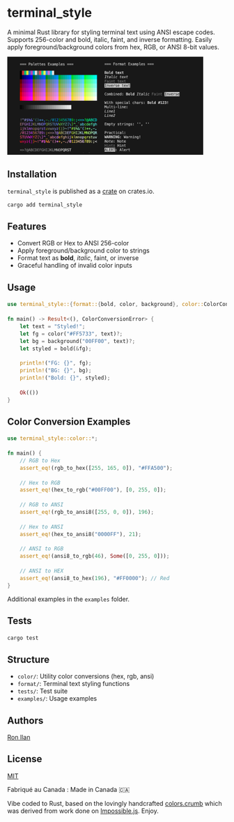 # terminal_style

A minimal Rust library for styling terminal text using ANSI escape codes. Supports 256-color and bold, italic, faint, and inverse formatting. Easily apply foreground/background colors from hex, RGB, or ANSI 8-bit values.

<img src="./media/social.png" width="450"> 

## Installation

`terminal_style` is published as a [crate](https://crates.io/crates/terminal_style) on crates.io.

```bash
cargo add terminal_style
```

## Features

- Convert RGB or Hex to ANSI 256-color
- Apply foreground/background color to strings
- Format text as **bold**, *italic*, faint, or inverse
- Graceful handling of invalid color inputs

## Usage

```rust
use terminal_style::{format::{bold, color, background}, color::ColorConversionError};

fn main() -> Result<(), ColorConversionError> {
    let text = "Styled!";
    let fg = color("#FF5733", text)?;
    let bg = background("00FF00", text)?;
    let styled = bold(&fg);

    println!("FG: {}", fg);
    println!("BG: {}", bg);
    println!("Bold: {}", styled);

    Ok(())
}
```

## Color Conversion Examples

```rust
use terminal_style::color::*;

fn main() {
    // RGB to Hex
    assert_eq!(rgb_to_hex([255, 165, 0]), "#FFA500");

    // Hex to RGB
    assert_eq!(hex_to_rgb("#00FF00"), [0, 255, 0]);

    // RGB to ANSI
    assert_eq!(rgb_to_ansi8([255, 0, 0]), 196);

    // Hex to ANSI
    assert_eq!(hex_to_ansi8("0000FF"), 21);

    // ANSI to RGB
    assert_eq!(ansi8_to_rgb(46), Some([0, 255, 0]));

    // ANSI to HEX
    assert_eq!(ansi8_to_hex(196), "#FF0000"); // Red
}
```

Additional examples in the `examples` folder.

## Tests

```bash
cargo test
```

## Structure

- `color/`: Utility color conversions (hex, rgb, ansi)
- `format/`: Terminal text styling functions
- `tests/`: Test suite
- `examples/`: Usage examples

## Authors

[Ron Ilan](https://www.ronilan.com)

## License
[MIT](https://en.wikipedia.org/wiki/MIT_License)

Fabriqué au Canada : Made in Canada 🇨🇦

Vibe coded to Rust, based on the lovingly handcrafted [colors.crumb](https://github.com/ronilan/colors.crumb) which was derived from work done on [Impossible.js](https://github.com/ronilan/that-is-impossible). Enjoy.
